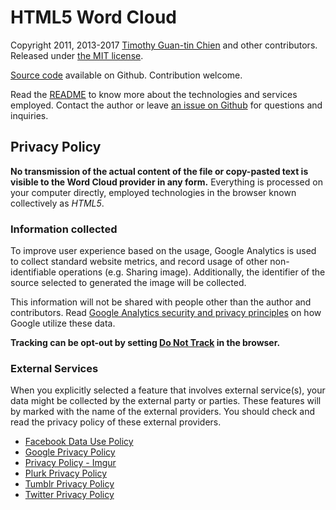 # HTML5 Word Cloud

Copyright 2011, 2013-2017 [Timothy Guan-tin Chien](https://timdream.org/) and other contributors.
Released under [the MIT license](./MIT-LICENSE.txt).

[Source code](https://github.com/timdream/wordcloud) available on Github.
Contribution welcome.

Read the [README](https://github.com/timdream/wordcloud/blob/master/README.md) to know more about the technologies and services employed.
Contact the author or leave [an issue on Github](https://github.com/timdream/wordcloud/issues) for questions and inquiries.

## Privacy Policy

**No transmission of the actual content of the file or copy-pasted text is visible to the Word Cloud provider in any form.**
Everything is processed on your computer directly, employed technologies in the browser known collectively as *HTML5*.

### Information collected

To improve user experience based on the usage, Google Analytics is used to collect standard website metrics, and record usage of other non-identifiable operations (e.g. Sharing image).
Additionally, the identifier of the source selected to generated the image will be collected.

This information will not be shared with people other than the author and contributors.
Read [Google Analytics security and privacy principles](https://www.google.com/analytics/learn/privacy.html) on how Google utilize these data.

**Tracking can be opt-out by setting [Do Not Track](https://en.wikipedia.org/wiki/Do_Not_Track) in the browser.**

### External Services

When you explicitly selected a feature that involves external service(s), your data might be collected by the external party or parties.
These features will by marked with the name of the external providers.
You should check and read the privacy policy of these external providers.

- [Facebook Data Use Policy](https://www.facebook.com/about/privacy)
- [Google Privacy Policy](https://www.google.com/policies/privacy/)
- [Privacy Policy - Imgur](https://imgur.com/privacy)
- [Plurk Privacy Policy](httsp://www.plurk.com/privacy)
- [Tumblr Privacy Policy](https://www.tumblr.com/policy/en/privacy)
- [Twitter Privacy Policy](https://twitter.com/privacy)
